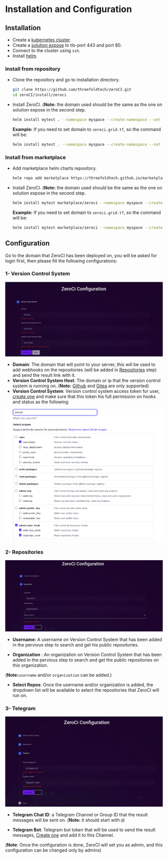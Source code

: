 # Installation and Configuration

## Installation

- Create a [kubernetes cluster](https://manual2.threefold.io/#/kubernetes).
- Create a [solution expose](https://manual2.threefold.io/#/exposed) to tls-port 443 and port 80.
- Connect to the cluster using `ssh`.
- Install [helm](https://helm.sh/docs/intro/install/).

### Install from repository

- Clone the repository and go to installation directory.

  ```bash
  git clone https://github.com/threefoldtech/zeroCI.git
  cd zeroCI/install/zeroci
  ```

- Install ZeroCI.
  (**Note:** the domain used should be the same as the one on solution expose in the second step.

  ```bash
  helm install mytest . --namespace myspace --create-namespace --set "ingress.hosts[0].host=<domain>" --set "ingress.hosts[0].paths[0]=/"
  ```

  **Example:**
    If you need to set domain to `zeroci.grid.tf`, so the command will be:

  ```bash
  helm install mytest . --namespace myspace --create-namespace --set "ingress.hosts[0].host=zeroci.grid.tf" --set "ingress.hosts[0].paths[0]=/"
  ```

### Install from marketplace

- Add marketplace helm charts repository.

  ```bash
  helm repo add marketplace https://threefoldtech.github.io/marketplace-charts/
  ```

- Install ZeroCI.
  (**Note:** the domain used should be the same as the one on solution expose in the second step.

  ```bash
  helm install mytest marketplace/zeroci --namespace myspace --create-namespace --set "ingress.hosts[0].host=<domain>" --set "ingress.hosts[0].paths[0]=/"
  ```

  **Example:**
    If you need to set domain to `zeroci.grid.tf`, so the command will be:

  ```bash
  helm install mytest marketplace/zeroci --namespace myspace --create-namespace --set "ingress.hosts[0].host=zeroci.grid.tf" --set "ingress.hosts[0].paths[0]=/"
  ```

## Configuration

Go to the domain that ZeroCI has been deployed on, you will be asked for login first, then please fill the following configurations:

### 1- Version Control System

![vcs](../docs/Images/vcs.png)

- **Domain**:  The domain that will point to your server, this will be used to add webhooks on the repositories (will be added in [Repositories](#2--repositories) step) and send the result link with it.
- **Version Control System Host**: The domain or ip that the version control system is running on.
(**Note:** [Github](https://github.com) and [Gitea](https://gitea.io/en-us/) are only supported)
- **Version Control System**: Version control system access token for user, [create one](https://help.github.com/en/github/authenticating-to-github/creating-a-personal-access-token) and make sure that this token his full permission on hooks and status as the following:

![vcs token](../docs/Images/vcs_token.png)
  
### 2- Repositories

![repos](../docs/Images/repos_config.png)

- **Username:** A username on Version Control System that has been added in the pervious step to search and get his public repositories.

- **Organization** : An organization on Version Control System that has been added in the pervious step to search and get the public repositories on this organization.

(**Note:**`username` and/or `organization` can be added.)

- **Select Repos**: Once the username and/or organization is added, the dropdown list will be available to select the repositories that ZeroCI will run on.

### 3- Telegram

![telegram config](../docs/Images/telegram_config.png)

- **Telegram Chat ID**: a Telegram Channel or Group ID that the result messages will be sent on. (**Note:** it should start with `@`)

- **Telegram Bot**: Telegram bot token that will be used to send the result messages, [Create one](https://core.telegram.org/bots#3-how-do-i-create-a-bot) and add it to this Channel.

(**Note**: Once the configuration is done, ZeroCI will set you as admin, and this configuration can be changed only by admins)
